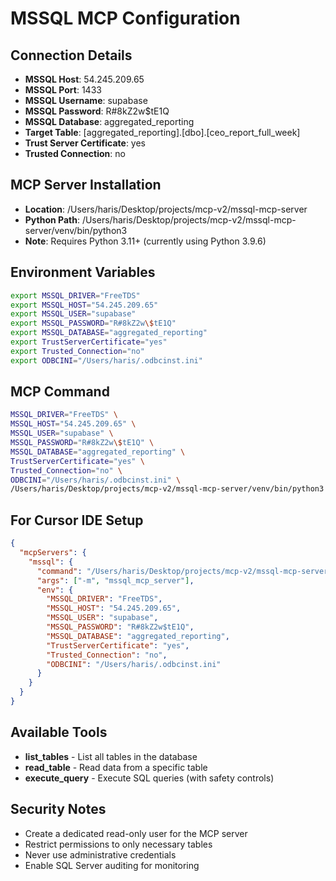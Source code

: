 # MSSQL MCP Configuration

## Connection Details
- **MSSQL Host**: 54.245.209.65
- **MSSQL Port**: 1433
- **MSSQL Username**: supabase
- **MSSQL Password**: R#8kZ2w$tE1Q
- **MSSQL Database**: aggregated_reporting
- **Target Table**: [aggregated_reporting].[dbo].[ceo_report_full_week]
- **Trust Server Certificate**: yes
- **Trusted Connection**: no

## MCP Server Installation
- **Location**: /Users/haris/Desktop/projects/mcp-v2/mssql-mcp-server
- **Python Path**: /Users/haris/Desktop/projects/mcp-v2/mssql-mcp-server/venv/bin/python3
- **Note**: Requires Python 3.11+ (currently using Python 3.9.6)

## Environment Variables
```bash
export MSSQL_DRIVER="FreeTDS"
export MSSQL_HOST="54.245.209.65"
export MSSQL_USER="supabase"
export MSSQL_PASSWORD="R#8kZ2w\$tE1Q"
export MSSQL_DATABASE="aggregated_reporting"
export TrustServerCertificate="yes"
export Trusted_Connection="no"
export ODBCINI="/Users/haris/.odbcinst.ini"
```

## MCP Command
```bash
MSSQL_DRIVER="FreeTDS" \
MSSQL_HOST="54.245.209.65" \
MSSQL_USER="supabase" \
MSSQL_PASSWORD="R#8kZ2w\$tE1Q" \
MSSQL_DATABASE="aggregated_reporting" \
TrustServerCertificate="yes" \
Trusted_Connection="no" \
ODBCINI="/Users/haris/.odbcinst.ini" \
/Users/haris/Desktop/projects/mcp-v2/mssql-mcp-server/venv/bin/python3 -m mssql_mcp_server
```

## For Cursor IDE Setup
```json
{
  "mcpServers": {
    "mssql": {
      "command": "/Users/haris/Desktop/projects/mcp-v2/mssql-mcp-server/venv/bin/python3",
      "args": ["-m", "mssql_mcp_server"],
      "env": {
        "MSSQL_DRIVER": "FreeTDS",
        "MSSQL_HOST": "54.245.209.65",
        "MSSQL_USER": "supabase",
        "MSSQL_PASSWORD": "R#8kZ2w$tE1Q",
        "MSSQL_DATABASE": "aggregated_reporting",
        "TrustServerCertificate": "yes",
        "Trusted_Connection": "no",
        "ODBCINI": "/Users/haris/.odbcinst.ini"
      }
    }
  }
}
```

## Available Tools
- **list_tables** - List all tables in the database
- **read_table** - Read data from a specific table
- **execute_query** - Execute SQL queries (with safety controls)

## Security Notes
- Create a dedicated read-only user for the MCP server
- Restrict permissions to only necessary tables
- Never use administrative credentials
- Enable SQL Server auditing for monitoring